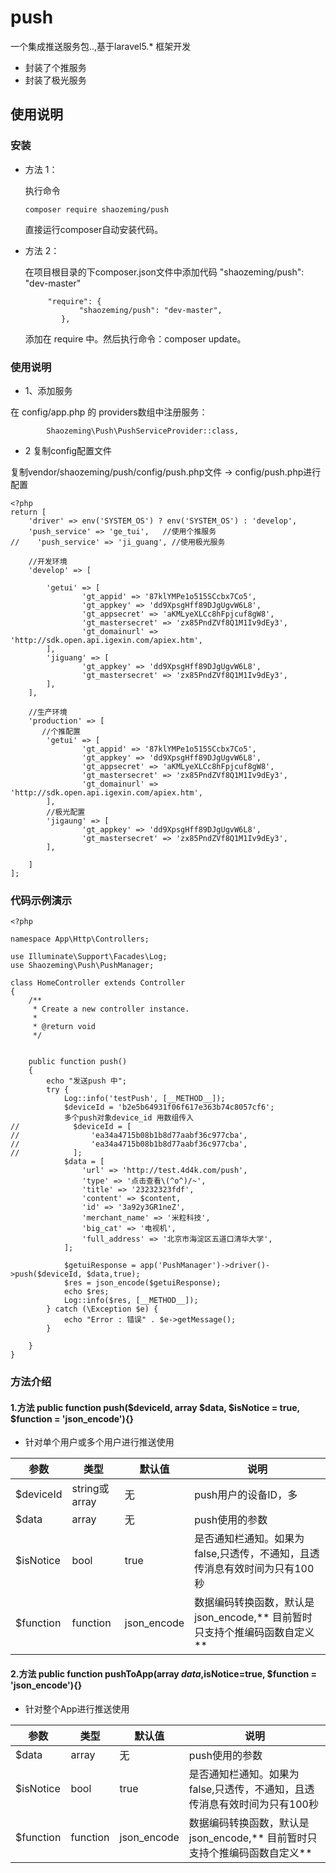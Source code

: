# push
一个集成推送服务包..,基于laravel5.* 框架开发

- 封装了个推服务
- 封装了极光服务


## 使用说明

### 安装


- 方法 1：

    执行命令

    ```
    composer require shaozeming/push 
    ```
    直接运行composer自动安装代码。

- 方法 2：

    在项目根目录的下composer.json文件中添加代码 "shaozeming/push": "dev-master"

    ```
         "require": {
                "shaozeming/push": "dev-master",
            },
    ```
    添加在 require 中。然后执行命令：composer update。


### 使用说明

- 1、添加服务

在 config/app.php 的 providers数组中注册服务：

```
        Shaozeming\Push\PushServiceProvider::class,

```

- 2 复制config配置文件

复制vendor/shaozeming/push/config/push.php文件   ->   config/push.php进行配置

```
<?php
return [
    'driver' => env('SYSTEM_OS') ? env('SYSTEM_OS') : 'develop',
    'push_service' => 'ge_tui',   //使用个推服务
//    'push_service' => 'ji_guang', //使用极光服务

    //开发环境
    'develop' => [

        'getui' => [
                'gt_appid' => '87klYMPe1o515SCcbx7Co5',
                'gt_appkey' => 'dd9XpsgHff89DJgUgvW6L8',
                'gt_appsecret' => 'aKMLyeXLCc8hFpjcuf8gW8',
                'gt_mastersecret' => 'zx85PndZVf8Q1M1Iv9dEy3',
                'gt_domainurl' => 'http://sdk.open.api.igexin.com/apiex.htm',
        ],
        'jiguang' => [
                'gt_appkey' => 'dd9XpsgHff89DJgUgvW6L8',
                'gt_mastersecret' => 'zx85PndZVf8Q1M1Iv9dEy3',
        ],
    ],

    //生产环境
    'production' => [
       //个推配置
        'getui' => [
                'gt_appid' => '87klYMPe1o515SCcbx7Co5',
                'gt_appkey' => 'dd9XpsgHff89DJgUgvW6L8',
                'gt_appsecret' => 'aKMLyeXLCc8hFpjcuf8gW8',
                'gt_mastersecret' => 'zx85PndZVf8Q1M1Iv9dEy3',
                'gt_domainurl' => 'http://sdk.open.api.igexin.com/apiex.htm',
        ],
        //极光配置
        'jigaung' => [
                'gt_appkey' => 'dd9XpsgHff89DJgUgvW6L8',
                'gt_mastersecret' => 'zx85PndZVf8Q1M1Iv9dEy3',
        ],

    ]
];

```


### 代码示例演示


```
<?php

namespace App\Http\Controllers;

use Illuminate\Support\Facades\Log;
use Shaozeming\Push\PushManager;

class HomeController extends Controller
{
    /**
     * Create a new controller instance.
     *
     * @return void
     */


    public function push()
    {
        echo "发送push 中";
        try {
            Log::info('testPush', [__METHOD__]);
            $deviceId = 'b2e5b64931f06f617e363b74c8057cf6';
            多个push对象device_id 用数组传入
//            $deviceId = [
//                'ea34a4715b08b1b8d77aabf36c977cba',
//                'ea34a4715b08b1b8d77aabf36c977cba',
//            ];
            $data = [
                'url' => 'http://test.4d4k.com/push',
                'type' => '点击查看\(^o^)/~',
                'title' => '23232323fdf',
                'content' => $content,
                'id' => '3a92y3GR1neZ',
                'merchant_name' => '米粒科技',
                'big_cat' => '电视机',
                'full_address' => '北京市海淀区五道口清华大学',
            ];

            $getuiResponse = app('PushManager')->driver()->push($deviceId, $data,true);
            $res = json_encode($getuiResponse);
            echo $res;
            Log::info($res, [__METHOD__]);
        } catch (\Exception $e) {
            echo "Error : 错误" . $e->getMessage();
        }

    }
}

```

### 方法介绍

#### 1.方法 public function push($deviceId, array $data, $isNotice = true, $function = 'json_encode'){}

- 针对单个用户或多个用户进行推送使用

| 参数 | 类型 | 默认值 | 说明 |
| ---- | ------ | ---- | ----|
| $deviceId | string或array | 无 | push用户的设备ID，多 |
| $data | array | 无 | push使用的参数 |
| $isNotice | bool | true | 是否通知栏通知。如果为false,只透传，不通知，且透传消息有效时间为只有100秒 |
| $function | function | json_encode | 数据编码转换函数，默认是json_encode,** 目前暂时只支持个推编码函数自定义**|


#### 2.方法 public function pushToApp(array $data,$isNotice=true, $function = 'json_encode'){}

- 针对整个App进行推送使用

| 参数 | 类型 | 默认值 | 说明 |
| ---- | ------ | ---- | ----|
| $data | array | 无 | push使用的参数 |
| $isNotice | bool | true | 是否通知栏通知。如果为false,只透传，不通知，且透传消息有效时间为只有100秒 |
| $function | function | json_encode | 数据编码转换函数，默认是json_encode,** 目前暂时只支持个推编码函数自定义**|




